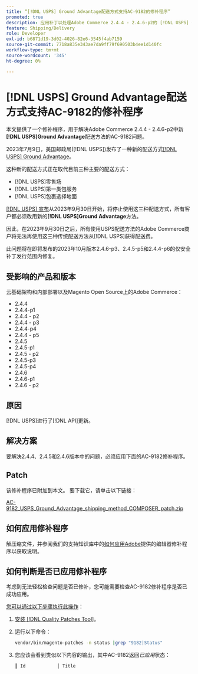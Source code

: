 ```yaml
---
title: “[!DNL USPS] Ground Advantage配送方式支持AC-9182的修补程序”
promoted: true
description: 应用补丁以处理Adobe Commerce 2.4.4 - 2.4.6-p2的 [!DNL USPS] Ground Advantage配送方法问题AC-9182。
feature: Shipping/Delivery
role: Developer
exl-id: b6871d19-3d02-4026-82e6-3545f4ab7159
source-git-commit: 7718a835e343ae7da9ff79f690503b4ee1d140fc
workflow-type: tm+mt
source-wordcount: '345'
ht-degree: 0%

---
```


# [!DNL USPS] Ground Advantage配送方式支持AC-9182的修补程序

本文提供了一个修补程序，用于解决Adobe Commerce 2.4.4 - 2.4.6-p2中新&#x200B;**[!DNL USPS]Ground Advantage**&#x200B;配送方法的AC-9182问题。

2023年7月9日，美国邮政局([!DNL USPS])发布了一种新的配送方式[[!DNL USPS] Ground Advantage](https://www.usps.com/ship/ground-advantage.htm)。

这种新的配送方式正在取代目前三种主要的配送方式：

* [!DNL USPS]零售场
* [!DNL USPS]第一类包服务
* [!DNL USPS]包裹选择地面

[[!DNL USPS] 宣布](https://faq.usps.com/s/article/USPS-Ground-Advantage#how_it_works)从2023年9月30日开始，将停止使用这三种配送方式，所有客户都必须改用新的&#x200B;**[!DNL USPS]Ground Advantage**&#x200B;方法。

因此，在2023年9月30日之后，所有使用USPS配送方法的Adobe Commerce商户将无法再使用这三种传统配送方法从[!DNL USPS]获得配送费。

此问题将在即将发布的2023年10月版本2.4.6-p3、2.4.5-p5和2.4.4-p6的仅安全补丁发行范围内修复。

## 受影响的产品和版本

云基础架构和内部部署以及Magento Open Source上的Adobe Commerce：

* 2.4.4
* 2.4.4-p1
* 2.4.4 - p2
* 2.4.4 - p3
* 2.4.4-p4
* 2.4.4 - p5
* 2.4.5
* 2.4.5-p1
* 2.4.5 - p2
* 2.4.5-p3
* 2.4.5-p4
* 2.4.6
* 2.4.6-p1
* 2.4.6 - p2

## 原因

[!DNL USPS]进行了[!DNL API]更新。

## 解决方案

要解决2.4.4、2.4.5和2.4.6版本中的问题，必须应用下面的AC-9182修补程序。

## Patch

该修补程序已附加到本文。 要下载它，请单击以下链接：

[AC-9182_USPS_Ground_Advantage_shipping_method_COMPOSER_patch.zip](assets/AC-9182_USPS_Ground_Advantage_shipping_method_COMPOSER_patch.zip)

## 如何应用修补程序

解压缩文件，并参阅我们的支持知识库中的[如何应用Adobe](https://experienceleague.adobe.com/docs/commerce-knowledge-base/kb/how-to/how-to-apply-a-composer-patch-provided-by-magento.html)提供的编辑器修补程序以获取说明。

## 如何判断是否已应用修补程序

考虑到无法轻松检查问题是否已修补，您可能需要检查AC-9182修补程序是否已成功应用。

<u>您可以通过以下步骤执行此操作</u>：

1. [安装 [!DNL Quality Patches Tool]](https://experienceleague.adobe.com/docs/commerce-operations/tools/quality-patches-tool/usage.html)。
1. 运行以下命令：

   ```bash
   vendor/bin/magento-patches -n status |grep "9182|Status"
   ```

1. 您应该会看到类似以下内容的输出，其中AC-9182返回&#x200B;*已应用*&#x200B;状态：

   ```bash
   ║ Id            │ Title                                                        │ Category        │ Origin                 │ Status      │ Details                                          ║ ║ N/A           │ ../m2-hotfixes/AC-9182_USPS_Ground_Advantage_shipping_method_COMPOSER_patch.patch      │ Other           │ Local                  │ Applied     │ Patch type: Custom                                
   ```

